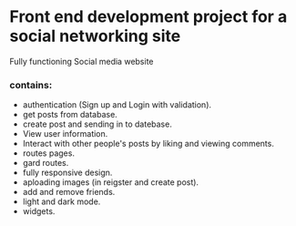 # Front end development project for a social networking site

Fully functioning Social media website

### contains:

- authentication (Sign up and Login with validation).
- get posts from database.
- create post and sending in to datebase.
- View user information.
- Interact with other people's posts by liking and viewing comments.
- routes pages.
- gard routes.
- fully responsive design.
- aploading images (in reigster and create post).
- add and remove friends.
- light and dark mode.
- widgets.
